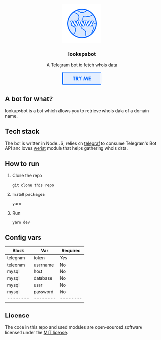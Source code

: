 <p align="center">
  <img src="media/Slick Icon@2x.png" width="128" />
  <h3 align="center">lookupsbot</h3>
  <p align="center">A Telegram bot to fetch whois data</p>
  <p align="center">
    <a href="https://t.me/lookupsbot" target="_blank">
      <img src="media/Button@2x.png" width="128" />
    </a>
  </p>
</p>

## A bot for what?
lookupsbot is a bot which allows you to retrieve whois data of a domain name.

## Tech stack
The bot is written in Node.JS, relies on [telegraf](https://github.com/telegraf/telegraf) to consume Telegram's Bot API and loves [werist](https://www.npmjs.com/package/werist) module that helps gathering whois data.

## How to run
1. Clone the repo
   ```
   git clone this repo
   ```
2. Install packages
   ```
   yarn
   ```
3. Run
   ```
   yarn dev
   ```

## Config vars
| Block    | Var      | Required |
| -------- | -------- | -------- |
| telegram | token    | *Yes*    |
| telegram | username | No       |
| mysql    | host     | No       |
| mysql    | database | No       |
| mysql    | user     | No       |
| mysql    | password | No       |
| -------- | -------- | -------- |


## License
The code in this repo and used modules are open-sourced software licensed under the [MIT license](LICENSE.md).
